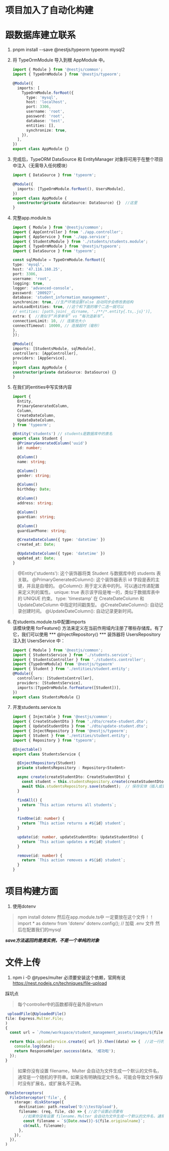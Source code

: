 # 项目加入了自动化构建

# 跟数据库建立联系

1. pnpm install --save @nestjs/typeorm typeorm mysql2
2. 将 TypeOrmModule 导入到根 AppModule 中。
    ```ts
    import { Module } from '@nestjs/common';
    import { TypeOrmModule } from '@nestjs/typeorm';
    
    @Module({
      imports: [
        TypeOrmModule.forRoot({
          type: 'mysql',
          host: 'localhost',
          port: 3306,
          username: 'root',
          password: 'root',
          database: 'test',
          entities: [],
          synchronize: true,
        }),
      ],
    })
    export class AppModule {}
    ```
3. 完成后，TypeORM DataSource 和 EntityManager 对象将可用于在整个项目中注入（无需导入任何模块）
   ```ts
   import { DataSource } from 'typeorm';
   
   @Module({
     imports: [TypeOrmModule.forRoot(), UsersModule],
   })
   export class AppModule {
     constructor(private dataSource: DataSource) {}  //这里
   }
   ```
4. 完整app.module.ts
   ```ts
   import { Module } from '@nestjs/common';
   import { AppController } from './app.controller';
   import { AppService } from './app.service';
   import { StudentsModule } from './students/students.module';
   import { TypeOrmModule } from '@nestjs/typeorm';
   import { DataSource } from 'typeorm';
   
   const sqlModule = TypeOrmModule.forRoot({
   type: 'mysql',
   host: '47.116.160.25',
   port: 3306,
   username: 'root',
   logging: true,
   logger: 'advanced-console',
   password: '200927',
   database: 'student_information_management',
   synchronize: true, //生产环境设置false 自动同步会修改表结构
   autoLoadEntities: true, //这个和下面的哪个二选一就可以
   // entities: [path.join(__dirname, './**/*.entity{.ts,.js}')],
   extra: {  //类似于“共享单车” vs “每次造新车”。
   connectionLimit: 10, // 连接池大小
   connectTimeout: 10000, // 连接超时（毫秒）
   },
   });
   
   @Module({
   imports: [StudentsModule, sqlModule],
   controllers: [AppController],
   providers: [AppService],
   })
   export class AppModule {
   constructor(private dataSource: DataSource) {}
   }


   ```

5. 在我们的entities中写实体内容
   ```ts
   import {
     Entity,
     PrimaryGeneratedColumn,
     Column,
     CreateDateColumn,
     UpdateDateColumn,
   } from 'typeorm';
   
   @Entity('students') // students是数据库中的表名
   export class Student {
     @PrimaryGeneratedColumn('uuid')
     id: number;
   
     @Column()
     name: string;
   
     @Column()
     gender: string;
   
     @Column()
     birthday: Date;
   
     @Column()
     address: string;
   
     @Column()
     guardian: string;
   
     @Column()
     guardianPhone: string;
   
     @CreateDateColumn({ type: 'datetime' })
     created_at: Date;
   
     @UpdateDateColumn({ type: 'datetime' })
     updated_at: Date;
   }
   
   ```

> @Entity('students'): 这个装饰器将类 Student 与数据库中的 students 表关联。
> @PrimaryGeneratedColumn(): 这个装饰器表示 id 字段是表的主键，并且是自增的。
> @Column(): 用于定义表中的列。可以通过传递配置来定义列的属性。
> unique: true 表示该字段是唯一的，类似于数据库表中的 UNIQUE 约束。
> type: 'timestamp' 在 CreateDateColumn 和 UpdateDateColumn 中指定时间戳类型。
> @CreateDateColumn(): 自动记录创建时间。
> @UpdateDateColumn(): 自动记录更新时间。

6. 在students.module.ts中配置imports  
   该模块使用 forFeature() 方法来定义在当前作用域内注册了哪些存储库。有了它，我们可以使用 *** @InjectRepository() *** 装饰器将
   UsersRepository 注入到 UsersService 中：
   ```ts
   import { Module } from '@nestjs/common';
   import { StudentsService } from './students.service';
   import { StudentsController } from './students.controller';
   import {TypeOrmModule} from '@nestjs/typeorm'
   import { Student } from './entities/student.entity';
   @Module({
     controllers: [StudentsController],
     providers: [StudentsService],
     imports:[TypeOrmModule.forFeature([Student])],
   })
   export class StudentsModule {}
   
   ```
7. 开发students.service.ts
   ```ts
   import { Injectable } from '@nestjs/common';
   import { CreateStudentDto } from './dto/create-student.dto';
   import { UpdateStudentDto } from './dto/update-student.dto';
   import { InjectRepository } from '@nestjs/typeorm';
   import { Student } from './entities/student.entity';
   import { Repository } from 'typeorm';
   
   @Injectable()
   export class StudentsService {
   
     @InjectRepository(Student)
     private studentsRepository : Repository<Student>
   
     async create(createStudentDto: CreateStudentDto) {
       const student = this.studentsRepository.create(createStudentDto);  // 创建实体
       await this.studentsRepository.save(student);  // 保存实体（插入或更新） save 会根据主键判断是否是新数据，若是新数据则插入，若是已有数据则更新。
     }
   
     findAll() {
       return `This action returns all students`;
     }
   
     findOne(id: number) {
       return `This action returns a #${id} student`;
     }
   
     update(id: number, updateStudentDto: UpdateStudentDto) {
       return `This action updates a #${id} student`;
     }
   
     remove(id: number) {
       return `This action removes a #${id} student`;
     }
   }
   
   ```

# 项目构建方面

1. 使用dotenv

> npm install dotenv
> 然后在app.module.ts中 一定要放在这个文件！！ import * as dotenv from 'dotenv'
> dotenv.config(); // 加载 .env 文件 然后在配置我们的mysql



***save方法返回的是类实例，不是一个单纯的对象***

# 文件上传

1. npm i -D @types/multer 必须要安装这个依赖，官网有说 https://nest.nodejs.cn/techniques/file-upload

踩坑点
> 每个controller中的函数都得在最外层return

```ts
 uploadFile(@UploadedFile()
file: Express.Multer.File;
)
{
  const url = `/home/workspace/student_management_assets/images/${file.originalname}`;

  return this.uploadService.create({ url }).then((data) => {  //这一行的return 千万千万不能丢
    console.log(data);
    return ResponseHelper.success(data, '成功啦');
  });
}
```

> 如果你没有设置 filename，Multer 会自动为文件生成一个默认的文件名，通常是一个随机的字符串。如果没有明确指定文件名，可能会导致文件保存时没有扩展名，或扩展名不正确。

```ts 
@UseInterceptors(
  FileInterceptor('file', {
    storage: diskStorage({
      destination: path.resolve('D:\\testUpload'),
      filename: (req, file, cb) => { //这个设置必须要有
        //如果你没有设置 filename，Multer 会自动为文件生成一个默认的文件名，通常是一个随机的字符串。如果没有明确指定文件名，可能会导致文件保存时没有扩展名，或扩展名不正确。
        const filename = `${Date.now()}-${file.originalname}`;
        cb(null, filename);
      },
    }),
  }),
)
```
